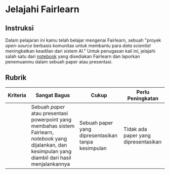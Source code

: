 # Jelajahi Fairlearn

## Instruksi

Dalam pelajaran ini kamu telah belajar mengenai Fairlearn, sebuah "proyek *open-source* berbasis komunitas untuk membantu para *data scientist* meningkatkan keadilan dari sistem AI." Untuk penugasan kali ini, jelajahi salah satu dari [notebook](https://fairlearn.org/v0.6.2/auto_examples/index.html) yang disediakan Fairlearn dan laporkan penemuanmu dalam sebuah paper atau presentasi.

## Rubrik

| Kriteria | Sangat Bagus | Cukup | Perlu Peningkatan |
| -------- | --------- | -------- | ----------------- |
|          |  Sebuah *paper* atau presentasi powerpoint yang membahas sistem Fairlearn, *notebook* yang dijalankan, dan kesimpulan yang diambil dari hasil menjalankannya         |   Sebuah paper yang dipresentasikan tanpa kesimpulan       |  Tidak ada paper yang dipresentasikan                 |

